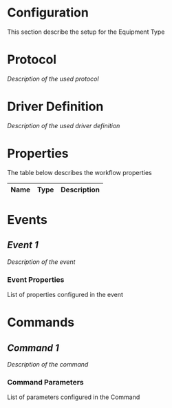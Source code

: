 Configuration
============
This section describe the setup for the Equipment Type

Protocol
========
*Description of the used protocol*

Driver Definition
=================
*Description of the used driver definition*

Properties
==========

The table below describes the workflow properties

Name | Type | Description
:--- | :--- | :----------

Events
======

## *Event 1*
*Description of the event*

### Event Properties

List of properties configured in the event

Commands
========

## *Command 1*
*Description of the command*

### Command Parameters

List of parameters configured in the Command


